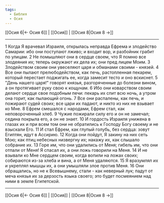 ```yaml
---
tags:
  - Библия
  - Осия
---
```

[[Осия 6|← Осия 6]] | [[Осия]] | [[Осия 8|Осия 8 →]]

---
1 Когда Я врачевал Израиля, открылась неправда Ефрема и злодейство Самарии: ибо они поступают лживо; и входит вор, и разбойник грабит по улицам.
2 Не помышляют они в сердце своем, что Я помню все злодеяния их; теперь окружают их дела их; они пред лицем Моим.
3 Злодейством своим они увеселяют царя и обманами своими - князей.
4 Все они пылают прелюбодейством, как печь, растопленная пекарем, который перестает поджигать ее, когда замесит тесто и оно вскиснет.
5 "День нашего царя!" говорят князья, разгоряченные до болезни вином, а он протягивает руку свою к кощунам.
6 Ибо они коварством своим делают сердце свое подобным печи: пекарь их спит всю ночь, а утром она горит, как пылающий огонь.
7 Все они распалены, как печь, и пожирают судей своих; все цари их падают, и никто из них не взывает ко Мне.
8 Ефрем смешался с народами, Ефрем стал, как неповороченный хлеб.
9 Чужие пожирали силу его и он не замечал; седина покрыла его, а он не знает.
10 И гордость Израиля унижена в глазах их и при всем том они не обратились к Господу Богу своему и не взыскали Его.
11 И стал Ефрем, как глупый голубь, без сердца: зовут Египтян, идут в Ассирию.
12 Когда они пойдут, Я закину на них сеть Мою; как птиц небесных низвергну их; накажу их, как слышало собрание их.
13 Горе им, что они удалились от Меня; гибель им, что они отпали от Меня! Я спасал их, а они ложь говорили на Меня.
14 И не взывали ко Мне сердцем своим, когда вопили на ложах своих; собираются из-за хлеба и вина, а от Меня удаляются.
15 Я вразумлял их и укреплял мышцы их, а они умышляли злое против Меня.
16 Они обращались, но не к Всевышнему, стали - как неверный лук; падут от меча князья их за дерзость языка своего; это будет посмеянием над ними в земле Египетской.

---
[[Осия 6|← Осия 6]] | [[Осия]] | [[Осия 8|Осия 8 →]]